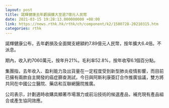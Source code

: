 ```yaml
---
layout: post
title: 諾輝健康去年虧損擴大至逾7億元人民幣
date: 2021-03-15 19:28:13.000000000 +08:00
link: https://news.rthk.hk/rthk/ch/component/k2/1580728-20210315.htm
categories: rthk
---
```


諾輝健康公布，去年虧損及全面開支總額約7.89億元人民幣，按年擴大6.4倍。不派息。

期內，收入約7060萬元，按年升21%。毛利率52.8%，按年收窄6.1個百分點。

集團指，去年收入、盈利能力及出貨量在一定程度受到新型肺炎疫情影響，而目前已擁有兩款自主開發的癌症篩查測試，今日與阿斯利康簽訂合作推廣協議，雙方將共同在中國公立醫院、藥店和互聯網醫院推廣。

公司表示，計劃適時收購具顯著市場潛力或前沿技術的候選產品，補充現有產品組合或產生協同效應。
